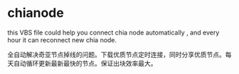 # chianode


this VBS file  could help you connect chia node automatically , and every hour it can reconnect new chia node.



全自动解决奇亚节点掉线的问题。下载优质节点定时连接，同时分享优质节点。每天自动循环更新最新最快的节点。保证出块效率最大。


